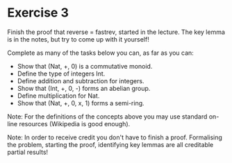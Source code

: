 # Exercise 3

Finish the proof that reverse = fastrev, started in the lecture. The key lemma
is in the notes, but try to come up with it yourself!

Complete as many of the tasks below you can, as far as you can:
- Show that (Nat, +, 0) is a commutative monoid.
- Define the type of integers Int.
- Define addition and subtraction for integers.
- Show that (Int, +, 0, -) forms an abelian group.
- Define multiplication for Nat. 
- Show that (Nat, +, 0, x, 1) forms a semi-ring.

Note: For the definitions of the concepts above you may use standard on-line
resources (Wikipedia is good enough). 

Note: In order to receive credit you don't have to finish a proof. Formalising
the problem, starting the proof, identifying key lemmas are all creditable
partial results!

